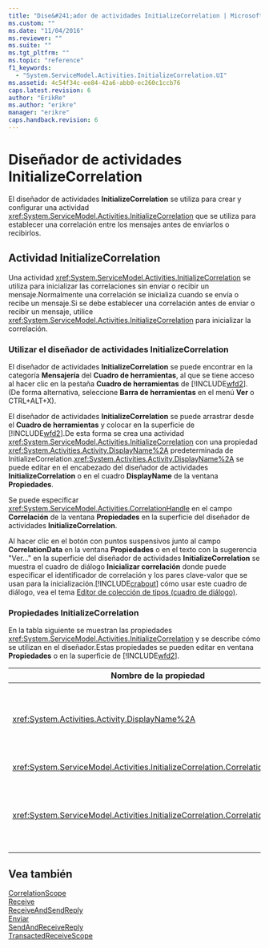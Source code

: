 ```yaml
---
title: "Dise&#241;ador de actividades InitializeCorrelation | Microsoft Docs"
ms.custom: ""
ms.date: "11/04/2016"
ms.reviewer: ""
ms.suite: ""
ms.tgt_pltfrm: ""
ms.topic: "reference"
f1_keywords: 
  - "System.ServiceModel.Activities.InitializeCorrelation.UI"
ms.assetid: 4c54f34c-ee84-42a6-abb0-ec260c1ccb76
caps.latest.revision: 6
author: "ErikRe"
ms.author: "erikre"
manager: "erikre"
caps.handback.revision: 6
---
```

# Dise&#241;ador de actividades InitializeCorrelation
El diseñador de actividades **InitializeCorrelation** se utiliza para crear y configurar una actividad <xref:System.ServiceModel.Activities.InitializeCorrelation> que se utiliza para establecer una correlación entre los mensajes antes de enviarlos o recibirlos.  
  
## Actividad InitializeCorrelation  
 Una actividad <xref:System.ServiceModel.Activities.InitializeCorrelation> se utiliza para inicializar las correlaciones sin enviar o recibir un mensaje.Normalmente una correlación se inicializa cuando se envía o recibe un mensaje.Si se debe establecer una correlación antes de enviar o recibir un mensaje, utilice <xref:System.ServiceModel.Activities.InitializeCorrelation> para inicializar la correlación.  
  
### Utilizar el diseñador de actividades InitializeCorrelation  
 El diseñador de actividades **InitializeCorrelation** se puede encontrar en la categoría **Mensajería** del **Cuadro de herramientas**, al que se tiene acceso al hacer clic en la pestaña **Cuadro de herramientas** de [!INCLUDE[wfd2](../workflow-designer/includes/wfd2_md.md)]. \(De forma alternativa, seleccione **Barra de herramientas** en el menú **Ver** o CTRL\+ALT\+X\).  
  
 El diseñador de actividades **InitializeCorrelation** se puede arrastrar desde el **Cuadro de herramientas** y colocar en la superficie de [!INCLUDE[wfd2](../workflow-designer/includes/wfd2_md.md)].De esta forma se crea una actividad <xref:System.ServiceModel.Activities.InitializeCorrelation> con una propiedad <xref:System.Activities.Activity.DisplayName%2A> predeterminada de InitializeCorrelation.<xref:System.Activities.Activity.DisplayName%2A> se puede editar en el encabezado del diseñador de actividades **InitializeCorrelation** o en el cuadro **DisplayName** de la ventana **Propiedades**.  
  
 Se puede especificar <xref:System.ServiceModel.Activities.CorrelationHandle> en el campo **Correlación** de la ventana **Propiedades** en la superficie del diseñador de actividades **InitializeCorrelation**.  
  
 Al hacer clic en el botón con puntos suspensivos junto al campo **CorrelationData** en la ventana **Propiedades** o en el texto con la sugerencia "Ver..." en la superficie del diseñador de actividades **InitializeCorrelation** se muestra el cuadro de diálogo **Inicializar correlación** donde puede especificar el identificador de correlación y los pares clave\-valor que se usan para la inicialización.[!INCLUDE[crabout](../test/includes/crabout_md.md)] cómo usar este cuadro de diálogo, vea el tema [Editor de colección de tipos \(cuadro de diálogo\)](../workflow-designer/type-collection-editor-dialog-box.md).  
  
### Propiedades InitializeCorrelation  
 En la tabla siguiente se muestran las propiedades <xref:System.ServiceModel.Activities.InitializeCorrelation> y se describe cómo se utilizan en el diseñador.Estas propiedades se pueden editar en ventana **Propiedades** o en la superficie de [!INCLUDE[wfd2](../workflow-designer/includes/wfd2_md.md)].  
  
|Nombre de la propiedad|Obligatorio|Uso|  
|----------------------------|-----------------|---------|  
|<xref:System.Activities.Activity.DisplayName%2A>|False|El nombre descriptivo de la actividad <xref:System.ServiceModel.Activities.InitializeCorrelation>.El valor predeterminado es InitializeCorrelation.<br /><br /> Aunque no es obligatorio utilizar un valor no predeterminado para la propiedad <xref:System.Activities.Activity.DisplayName%2A> descriptiva, se recomienza utilizar uno.|  
|<xref:System.ServiceModel.Activities.InitializeCorrelation.Correlation%2A>|False|<xref:System.ServiceModel.Activities.CorrelationHandle> se utiliza para asociar las actividades de flujo de trabajo en la correlación.|  
|<xref:System.ServiceModel.Activities.InitializeCorrelation.CorrelationData%2A>|False|Un diccionario de datos de correlación que relaciona los mensajes con la instancia de flujo de trabajo.<br /><br /> Use el cuadro de diálogo **Inicializar correlación** para configurar <xref:System.ServiceModel.Activities.InitializeCorrelation.CorrelationData%2A>.[!INCLUDE[crabout](../test/includes/crabout_md.md)] el uso de este cuadro de diálogo, vea el tema [Editor de colección de tipos \(cuadro de diálogo\)](../workflow-designer/type-collection-editor-dialog-box.md).|  
  
## Vea también  
 [CorrelationScope](../workflow-designer/correlationscope-activity-designer.md)   
 [Receive](../workflow-designer/receive-activity-designer.md)   
 [ReceiveAndSendReply](../workflow-designer/receiveandsendreply-template-designer.md)   
 [Enviar](../workflow-designer/send-activity-designer.md)   
 [SendAndReceiveReply](../workflow-designer/sendandreceivereply-template-designer.md)   
 [TransactedReceiveScope](../workflow-designer/transactedreceivescope-activity-designer.md)